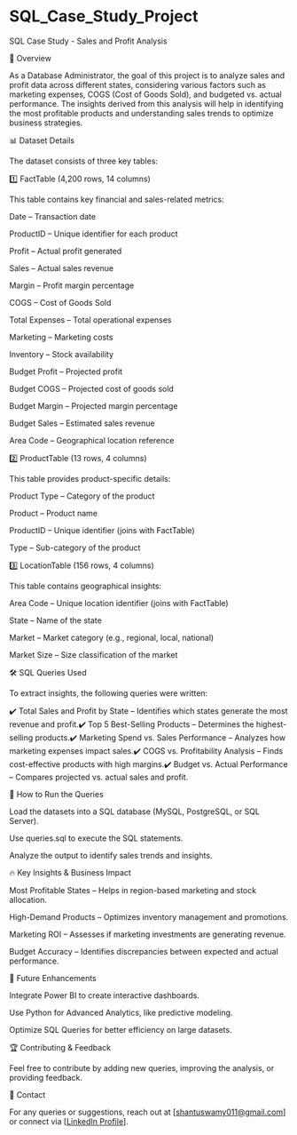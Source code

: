 # SQL_Case_Study_Project
SQL Case Study - Sales and Profit Analysis

📌 Overview

As a Database Administrator, the goal of this project is to analyze sales and profit data across different states, considering various factors such as marketing expenses, COGS (Cost of Goods Sold), and budgeted vs. actual performance. The insights derived from this analysis will help in identifying the most profitable products and understanding sales trends to optimize business strategies.

📊 Dataset Details

The dataset consists of three key tables:

1️⃣ FactTable (4,200 rows, 14 columns)

This table contains key financial and sales-related metrics:

Date – Transaction date

ProductID – Unique identifier for each product

Profit – Actual profit generated

Sales – Actual sales revenue

Margin – Profit margin percentage

COGS – Cost of Goods Sold

Total Expenses – Total operational expenses

Marketing – Marketing costs

Inventory – Stock availability

Budget Profit – Projected profit

Budget COGS – Projected cost of goods sold

Budget Margin – Projected margin percentage

Budget Sales – Estimated sales revenue

Area Code – Geographical location reference

2️⃣ ProductTable (13 rows, 4 columns)

This table provides product-specific details:

Product Type – Category of the product

Product – Product name

ProductID – Unique identifier (joins with FactTable)

Type – Sub-category of the product

3️⃣ LocationTable (156 rows, 4 columns)

This table contains geographical insights:

Area Code – Unique location identifier (joins with FactTable)

State – Name of the state

Market – Market category (e.g., regional, local, national)

Market Size – Size classification of the market

🛠 SQL Queries Used

To extract insights, the following queries were written:

✔️ Total Sales and Profit by State – Identifies which states generate the most revenue and profit.✔️ Top 5 Best-Selling Products – Determines the highest-selling products.✔️ Marketing Spend vs. Sales Performance – Analyzes how marketing expenses impact sales.✔️ COGS vs. Profitability Analysis – Finds cost-effective products with high margins.✔️ Budget vs. Actual Performance – Compares projected vs. actual sales and profit.

📌 How to Run the Queries

Load the datasets into a SQL database (MySQL, PostgreSQL, or SQL Server).

Use queries.sql to execute the SQL statements.

Analyze the output to identify sales trends and insights.



🔥 Key Insights & Business Impact

Most Profitable States – Helps in region-based marketing and stock allocation.

High-Demand Products – Optimizes inventory management and promotions.

Marketing ROI – Assesses if marketing investments are generating revenue.

Budget Accuracy – Identifies discrepancies between expected and actual performance.

🚀 Future Enhancements

Integrate Power BI to create interactive dashboards.

Use Python for Advanced Analytics, like predictive modeling.

Optimize SQL Queries for better efficiency on large datasets.

🏆 Contributing & Feedback

Feel free to contribute by adding new queries, improving the analysis, or providing feedback.

📩 Contact

For any queries or suggestions, reach out at [shantuswamy011@gmail.com] or connect via [[LinkedIn Profile](https://www.linkedin.com/in/shanthkumar-swamy-94a014316/)].

